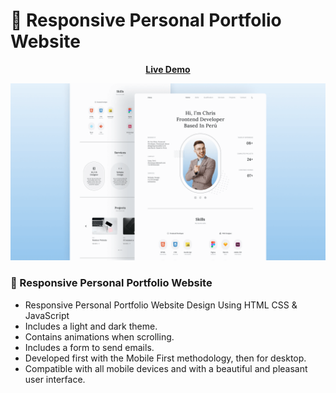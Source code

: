 # 💼 Responsive Personal Portfolio Website
<div align = 'center'>

<a href="https://adnan-bhaldar.github.io/Portfolio-Website-Chris"><strong>Live Demo</strong></a>

![preview img](/preview.png) 
</div>

### 💼 Responsive Personal Portfolio Website

- Responsive Personal Portfolio Website Design Using HTML CSS & JavaScript
- Includes a light and dark theme.
- Contains animations when scrolling.
- Includes a form to send emails.
- Developed first with the Mobile First methodology, then for desktop.
- Compatible with all mobile devices and with a beautiful and pleasant user interface.
